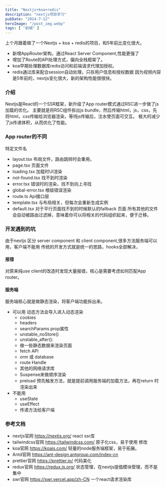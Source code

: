 ```yaml
---
title: "Nextjs+koa+redis"
description: "nextjs项目学习"
pubDate: "2024-7-12"
heroImage: "/post_img.webp"
tags: [ "前端" ]
---
```


上个月跟着做了一个Nextjs + koa + redis的项目，和5年前比变化很大。

- 新增AppRouter架构，通过React Server Component,性能更强了
- 增加了Route的API处理方式，偏向全栈框架了。
- koa早期处理数据库redis访问和前端请求代理加授权。
- redis通过库来配合session自动处理，只存用户信息和授权数据
  因为视频内容是5年前的，nextjs变化很大，新的架构性能很很快。

### 介绍

Nextjs是React的一个SSR框架，新升级了App router模式通过RSC进一步做了js加载的优化。
主要就是将RSC组件拆出js bundle，然后传输html，js，css，先将html，css传输给浏览器渲染，等待js传输后，注水使页面可交互。
极大的减少了js传递体积，从而优化了性能。

### App router的不同

特定文件名

- layout.tsx 布局文件，路由跳转时会重用，
- page.tsx 页面文件
- loading.tsx 加载时UI渲染
- not-found.tsx 找不到时渲染
- error.tsx 错误时的渲染，找不到向上寻找
- global-error.tsx 根级错误渲染
- route.ts Api接口层
- template.tsx 与布局相关，但每次会重新生成实例
- default.tsx 对于平行页面找不到的时候默认的fallback 页面
  所有其他的文件会自动被路由过滤掉，意味着你可以将相关的代码组织起来，便于迁移。

### 开发遇到的坑

由于nextjs 区分 server component 和 client component,很多方法服务端可以用，客户端不能用
传统的开发方式就是统一的思路，hooks全部解决，

#### 报错

对原来纯use client的改造时发现大量报错，核心是需要考虑如何匹配App router。

#### 服务端

服务端核心就是做静态渲染，将客户端功能拆出来。

- 可以用 动态方法会导入进入动态渲染
    - cookies
    - headers
    - searchParams prop属性
    - unstable_noStore()
    - unstable_after():
    - 做一些静态数据来渲染页面
    - fetch API
    - orm 或 database
    - route Handle
    - 其他的网络请求库
    - Suspense来做顺序渲染
    - preload 预先触发方法，就是提前调用服务端的加载方法，再在return 时渲染出来
- 不能用
    - useState
    - useEffect
    - 传递方法给客户端

### 参考文档

- nextjs官网 https://nextjs.org/ react ssr库
- tailwindcss官网 https://tailwindcss.com/ 原子化css，易于使用 修改
- koa官网 https://koajs.com/ 轻量的node服务端框架，易于拓展。
- Antd官网 https://ant-design.antgroup.com/index-cn
- prettier官网 https://prettier.io/ 代码美化
- redux官网 https://redux.js.org/ 状态管理，在nextjs提倡模块管理，而不是集中
- swr官网 https://swr.vercel.app/zh-CN 一个react请求渲染库